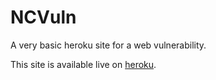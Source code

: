 NCVuln
======

A very basic heroku site for a web vulnerability. 

This site is available live on [heroku](http://ncvuln.herokuapp.com).